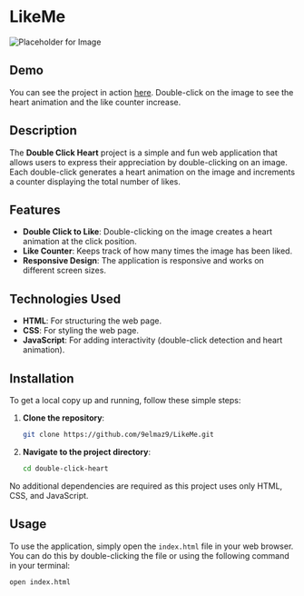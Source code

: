 # LikeMe

![Placeholder for Image](https://i.pinimg.com/564x/68/d3/5c/68d35c6ec496f24c1d902d39a85b70a8.jpg)

## Demo
You can see the project in action [here](https://9elmaz9.github.io/LikeMe/). Double-click on the image to see the heart animation and the like counter increase.

## Description
The **Double Click Heart** project is a simple and fun web application that allows users to express their appreciation by double-clicking on an image. Each double-click generates a heart animation on the image and increments a counter displaying the total number of likes.



## Features
- **Double Click to Like**: Double-clicking on the image creates a heart animation at the click position.
- **Like Counter**: Keeps track of how many times the image has been liked.
- **Responsive Design**: The application is responsive and works on different screen sizes.

## Technologies Used
- **HTML**: For structuring the web page.
- **CSS**: For styling the web page.
- **JavaScript**: For adding interactivity (double-click detection and heart animation).

## Installation
To get a local copy up and running, follow these simple steps:

1. **Clone the repository**:
    ```bash
    git clone https://github.com/9elmaz9/LikeMe.git
    ```

2. **Navigate to the project directory**:
    ```bash
    cd double-click-heart
    ```

No additional dependencies are required as this project uses only HTML, CSS, and JavaScript.

## Usage
To use the application, simply open the `index.html` file in your web browser. You can do this by double-clicking the file or using the following command in your terminal:
```bash
open index.html
